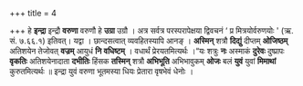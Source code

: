 +++
title = 4

+++
हे **इन्द्रा** इन्द्रौ **वरुणा** वरुणौ हे **उग्रा** उग्रौ । अत्र सर्वत्र परस्परापेक्षया द्विवचनं  ‘ प्र मित्रयोर्वरुणयोः ' (ऋ. सं. ७.६६.१) इतिवत्। यद्वा । छान्दसत्वात् व्यवहितस्यापि आनङ् । **अस्मिन्** शत्रौ **दिद्युं** दीप्तम् **ओजिष्ठम्** अतिशयेन तेजोवत् **वज्रम्** आयुधं **नि** **वधिष्टम्** । वधार्थं प्रेरयतमित्यर्थः ।“यः शत्रुः **नः** अस्माकं **दुरेवः** दुष्प्रापः **वृकतिः** अतिशयेनादाता **दभीतिः** हिंसक **तस्मिन्** शत्रौ **अभिभूति** अभिभावुकम् **ओजः** बलं **युवं** युवां **मिमाथां** कुरुतमित्यर्थः ॥ इन्द्रा युवं वरुणा भूतमस्या धियः प्रेतारा वृषभेवं धेनोः ।